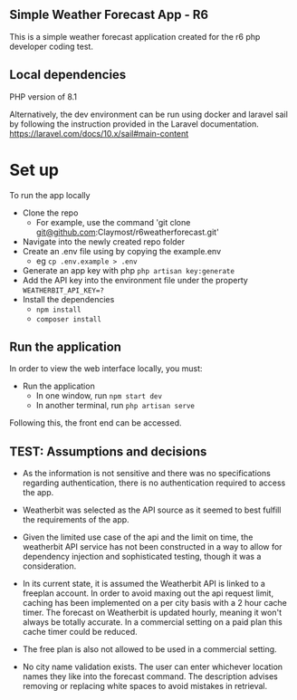 ## Simple Weather Forecast App - R6

This is a simple weather forecast application created for the r6 php developer coding test.

## Local dependencies
PHP version of 8.1

Alternatively, the dev environment can be run using docker and laravel sail by following the instruction provided in the Laravel documentation. https://laravel.com/docs/10.x/sail#main-content
# Set up
To run the app locally
- Clone the repo 
    - For example, use the command 'git clone git@github.com:Claymost/r6weatherforecast.git'
- Navigate into the newly created repo folder
- Create an .env file using by copying the example.env
    - eg `cp .env.example > .env`
- Generate an app key with php `php artisan key:generate`
- Add the API key into the environment file under the property `WEATHERBIT_API_KEY=?`
- Install the dependencies
    - `npm install`
    - `composer install`


## Run the application

In order to view the web interface locally, you must:

- Run the application
    - In one window, run `npm start dev`
    - In another terminal, run `php artisan serve`

Following this, the front end can be accessed.

## TEST: Assumptions and decisions

- As the information is not sensitive and there was no specifications regarding authentication, there is no authentication required to access the app.

- Weatherbit was selected as the API source as it seemed to best fulfill the requirements of the app.

- Given the limited use case of the api and the limit on time, the weatherbit API service has not been constructed in a way to allow for dependency injection and sophisticated testing, though it was a consideration.

- In its current state, it is assumed the Weatherbit API is linked to a freeplan account. In order to avoid maxing out the api request limit, caching has been implemented on a per city basis with a 2 hour cache timer. The forecast on Weatherbit is updated hourly, meaning it won't always be totally accurate. In a commercial setting on a paid plan this cache timer could be reduced.

- The free plan is also not allowed to be used in a commercial setting.

- No city name validation exists. The user can enter whichever location names they like into the forecast command. The description advises removing or replacing white spaces to avoid mistakes in retrieval.



